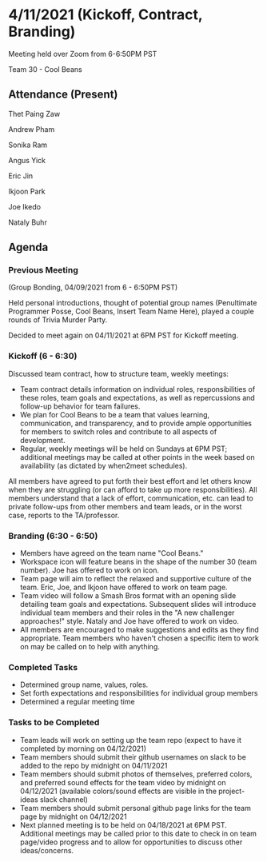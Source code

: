 # 4/11/2021 (Kickoff, Contract, Branding)
Meeting held over Zoom from 6-6:50PM PST

Team 30 - Cool Beans
## Attendance (Present)
Thet Paing Zaw

Andrew Pham

Sonika Ram

Angus Yick

Eric Jin

Ikjoon Park

Joe Ikedo

Nataly Buhr
##  Agenda
### Previous Meeting 
(Group Bonding, 04/09/2021 from 6 - 6:50PM PST)

Held personal introductions, thought of potential group names (Penultimate Programmer Posse, Cool Beans, Insert Team Name Here), played a couple rounds of Trivia Murder Party.

Decided to meet again on 04/11/2021 at 6PM PST for Kickoff meeting.

### Kickoff (6 - 6:30)
Discussed team contract, how to structure team, weekly meetings: 
- Team contract details information on individual roles, responsibilities of these roles, team goals and expectations, as well as repercussions and follow-up behavior for team failures. 
- We plan for Cool Beans to be a team that values learning, communication, and transparency, and to provide ample opportunities for members to switch roles and contribute to all aspects of development. 
- Regular, weekly meetings will be held on Sundays at 6PM PST; additional meetings may be called at other points in the week based on availability (as dictated by when2meet schedules).

All members have agreed to put forth their best effort and let others know when they are struggling (or can afford to take up more responsibilities). All members understand that a lack of effort, communication, etc. can lead to private follow-ups from other members and team leads, or in the worst case, reports to the TA/professor.


### Branding (6:30 - 6:50)
- Members have agreed on the team name "Cool Beans."
- Workspace icon will feature beans in the shape of the number 30 (team number). Joe has offered to work on icon.
- Team page will aim to reflect the relaxed and supportive culture of the team. Eric, Joe, and Ikjoon have offered to work on team page.
- Team video will follow a Smash Bros format with an opening slide detailing team goals and expectations. Subsequent slides will introduce individual team members and their roles in the "A new challenger approaches!" style. Nataly and Joe have offered to work on video.
- All members are encouraged to make suggestions and edits as they find appropriate. Team members who haven't chosen a specific item to work on may be called on to help with anything.

### Completed Tasks
-  Determined group name, values, roles.
-  Set forth expectations and responsibilities for individual group members
-  Determined a regular meeting time

### Tasks to be Completed
- Team leads will work on setting up the team repo (expect to have it completed by morning on 04/12/2021)
- Team members should submit their github usernames on slack to be added to the repo by midnight on 04/11/2021
- Team members should submit photos of themselves, preferred colors, and preferred sound effects for the team video by midnight on 04/12/2021 (available colors/sound effects are visible in the project-ideas slack channel)
- Team members should submit personal github page links for the team page by midnight on 04/12/2021
- Next planned meeting is to be held on 04/18/2021 at 6PM PST. Additional meetings may be called prior to this date to check in on team page/video progress and to allow for opportunities to discuss other ideas/concerns.
